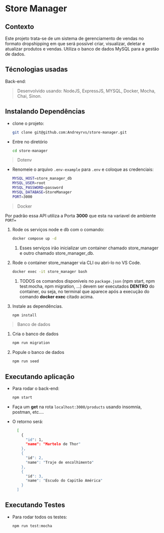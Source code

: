 # Store Manager

## Contexto

Este projeto trata-se de um sistema de gerenciamento de vendas no formato dropshipping em que será possível criar, visualizar, deletar e atualizar produtos e vendas. Utiliza o banco de dados MySQL para a gestão de dados.

## Técnologias usadas

Back-end:
> Desenvolvido usando: NodeJS, ExpressJS, MYSQL, Docker, Mocha, Chai, Sinon.

## Instalando Dependências

* clone o projeto:

  ```bash
  git clone git@github.com:Andreyrvs/store-manager.git
  ```

* Entre no diretório

  ```bash
  cd store-manager
  ```

> Dotenv

* Renomeie o arquivo `.env-example` para `.env` e coloque as credenciais:

  ```bash
  MYSQL_HOST=store_manager_db
  MYSQL_USER=root
  MYSQL_PASSWORD=password
  MYSQL_DATABASE=StoreManager
  PORT=3000
    ```

> Docker

Por padrão essa API utiliza a Porta **3000** que esta na variavel de ambiente `PORT=`

1. Rode os serviços node e db com o comando:

    ```bash
    docker compose up -d
    ```

    1. Esses serviços irão inicializar um container chamado store_manager e outro chamado store_manager_db.

2. Rode o container store_manager via CLI ou abri-lo no VS Code.

    ```bash
    docker exec -it store_manager bash
    ```

    1. TODOS os comandos disponíveis no `package.json` (npm start, npm test:mocha, npm migration, ...) devem ser executados **DENTRO** do container, ou seja, no terminal que aparece após a execução do comando **docker exec** citado acima.

3. Instale as dependências.

    ```bash
    npm install
    ```

> Banco de dados

1. Cria o banco de dados

    ```bash
    npm run migration
    ```

2. Popule o banco de dados

    ```bash
    npm run seed
    ```

## Executando aplicação

* Para rodar o back-end:

  ```bash
  npm start
  ```

* Faça um **get** na rota `localhost:3000/products` usando insomnia, postman, etc....
* O retorno será:

  ```bash
    [
      {
        "id": 1,
        "name": "Martelo de Thor"
      },
      {
        "id": 2,
        "name": "Traje de encolhimento"
      },
      {
        "id": 3,
        "name": "Escudo do Capitão América"
      }
    ]
  ```

## Executando Testes

* Para rodar todos os testes:

  ```bash
  npm run test:mocha
  ```
